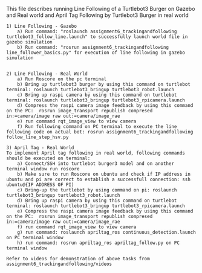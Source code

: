 This file describes running Line Following of a Turtlebot3 Burger on Gazebo and Real world and April Tag Following by Turtlebot3 Burger in real world

	1) Line Following - Gazebo
		a) Run command: "roslaunch assignment6_trackingandfollowing turtlebot3_follow_line.launch" to successfully launch world file in gazebo simulation
		b) Run command: "rosrun assignment6_trackingandfollowing line_follower_basics.py" for execution of line following in gazebo simulation
		
		
	2) Line Following - Real World
		a) Run Roscore on the pc terminal
		b) Bring up turtlebot3 burger by using this command on turtlebot terminal: roslaunch turtlebot3_bringup turtlebot3_robot.launch
		c) Bring up raspi camera by using this command on turtlebot terminal: roslaunch turtlebot3_bringup turtlebot3_rpicamera.launch
		d) Compress the raspi camera image feedback by using this command on the PC:  rosrun image_transport republish compresed in:=camera/image raw out:=camera/image_rae
		e) run command rqt_image_view to view camera
		f) Run following command on PC terminal to execute the line following code on actual bot: rosrun assignment6_trackingandfollowing follow_line_step_hsv.py
		
	3) April Tag - Real World 
	To implement April tag following in real world, following commands should be executed on terminal:
		a) Connect/SSH into turtlebot burger3 model and on another terminal window run roscore
		b) Make sure to run Roscore on ubuntu and check if IP address in ubuntu and pi are correct to establish a successfull connection: ssh ubuntu@{IP ADDRESS OF PI)
		c) Bring-up the turtlebot by using command on pi: roslaunch turtlebot3_bringup turtlebot3_robot.launch
		d) Bring up raspi camera by using this command on turtlebot terminal: roslaunch turtlebot3_bringup turtlebot3_rpicamera.launch
		e) Compress the raspi camera image feedback by using this command on the PC:  rosrun image_transport republish compresed in:=camera/image raw out:=camera/image_rae
		f) run command rqt_image_view to view camera
		g) run command: roslaunch apriltag_ros continuous_detection.launch on PC terminal window
		h) run command: rosrun apriltag_ros apriltag_follow.py on PC terminal window
	
	Refer to videos for demonstration of above tasks from assignment6_trackingandfollowing/videos
